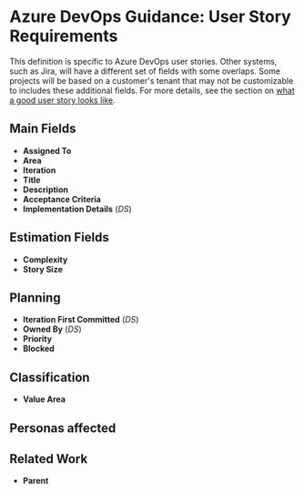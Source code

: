 # Azure DevOps Guidance: User Story Requirements

This definition is specific to Azure DevOps user stories. Other systems, such as Jira, will have a different set of fields with some overlaps.
Some projects will be based on a customer's tenant that may not be customizable to includes these additional fields.  For more details, see the section on [what a good user story looks like](/_posts/2023-02-28-azure-devops-guidance-sprint-planning.md).

## Main Fields

- **Assigned To**
- **Area**
- **Iteration**
- **Title**
- **Description**
- **Acceptance Criteria**
- **Implementation Details** (_DS_)

## Estimation Fields

- **Complexity**
- **Story Size**

## Planning

- **Iteration First Committed** (_DS_)
- **Owned By** (_DS_)
- **Priority**
- **Blocked**

## Classification

- **Value Area**

## Personas affected


## Related Work

- **Parent**

